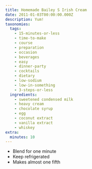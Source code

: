 ```yaml
---
title: Homemade Bailey S Irish Cream
date: 2011-01-03T00:00:00.000Z
description: Yum!
taxonomies:
  tags:
    - 15-minutes-or-less
    - time-to-make
    - course
    - preparation
    - occasion
    - beverages
    - easy
    - dinner-party
    - cocktails
    - dietary
    - low-sodium
    - low-in-something
    - 3-steps-or-less
  ingredients:
    - sweetened condensed milk
    - heavy cream
    - chocolate syrup
    - egg
    - coconut extract
    - vanilla extract
    - whiskey
extra:
  minutes: 10
---
```

 - Blend for one minute
 - Keep refrigerated
 - Makes almost one fifth
